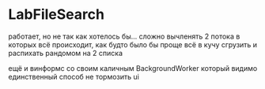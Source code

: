 # LabFileSearch
работает, но не так как хотелось бы...
сложно вычленять 2 потока в которых всё происходит,
как будто было бы проще всё в кучу сгрузить и распихать рандомом на 2 списка

ещё и винформс со своим каличным BackgroundWorker который видимо единственный способ не тормозить ui
